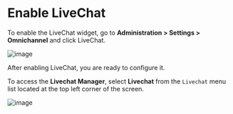 # Enable LiveChat

To enable the LiveChat widget, go to **Administration > Settings > Omnichannel** and click LiveChat.

![image](https://cloud.githubusercontent.com/assets/8591547/14460567/97c6609c-0094-11e6-8f7e-da9a7c08ba51.png)

After enabling LiveChat, you are ready to configure it.

To access the **Livechat Manager**, select **Livechat** from the `Livechat` menu list located at the top left corner of the screen.

![image](https://cloud.githubusercontent.com/assets/8591547/14460616/d8213bbc-0094-11e6-85cd-cc061ab1fb1d.png)